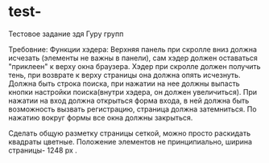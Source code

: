 # test-

Тестовое задание здя Гуру групп

Требовние:
Функции хэдера:
Верхняя панель при скролле вниз должна исчезать (элементы не важны в панели), сам хэдер должен оставаться "приклеен" к верху окна браузера. Хэдер при скролле должен получить тень, при возврате к верху страницы она должна опять исчезнуть. Должна быть строка поиска, при нажатии на нее должны выпасть кнопки настройки поиска(внутри хэдера, он должен увеличиться). При нажатии на вход должна открыться форма входа, в ней должна быть возможность вызвать регистрацию, страница должна затемниться. По нажатию вокруг формы все окна должны закрыться.

Сделать общую разметку страницы сеткой, можно просто раскидать квадраты цветные. Положение элементов не принципиально, ширина страницы- 1248 px .
